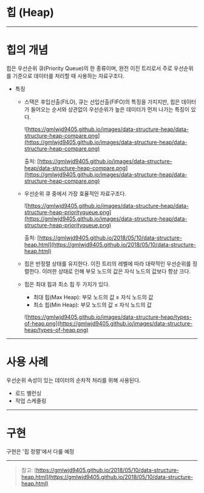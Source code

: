 # 힙 (Heap)

---

# 힙의 개념

힙은 우선순위 큐(Priority Queue)의 한 종류이며, 완전 이진 트리로서 주로 우선순위를 기준으로 데이터를 처리할 때 사용하는 자료구조다. 

- 특징
    - 스택은 후입선출(FILO), 큐는 선입선출(FIFO)의 특징을 가지지만, 힙은 데이터가 들어오는 순서와 상관없이 우선순위가 높은 데이터가 먼저 나가는 특징이 있다.

        ![https://gmlwjd9405.github.io/images/data-structure-heap/data-structure-heap-compare.png](https://gmlwjd9405.github.io/images/data-structure-heap/data-structure-heap-compare.png)

        출처: [https://gmlwjd9405.github.io/images/data-structure-heap/data-structure-heap-compare.png](https://gmlwjd9405.github.io/images/data-structure-heap/data-structure-heap-compare.png)

    - 우선순위 큐 중에서 가장 효율적인 자료구조다.

        ![https://gmlwjd9405.github.io/images/data-structure-heap/data-structure-heap-priorityqueue.png](https://gmlwjd9405.github.io/images/data-structure-heap/data-structure-heap-priorityqueue.png)

        출처: [https://gmlwjd9405.github.io/2018/05/10/data-structure-heap.html](https://gmlwjd9405.github.io/2018/05/10/data-structure-heap.html)

    - 힙은 반정렬 상태를 유지한다. 이진 트리의 레벨에 따라 대략적인 우선순위를 정렬한다. 이러한 상태로 인해 부모 노드의 값은 자식 노드의 값보다 항상 크다.
    - 힙은 최대 힙과 최소 힙 두 가지가 있다.
        - 최대 힙(Max Heap): 부모 노드의 값 ≥ 자식 노드의 값
        - 최소 힙(Min Heap): 부모 노드의 값 ≤ 자식 노드의 값

        ![https://gmlwjd9405.github.io/images/data-structure-heap/types-of-heap.png](https://gmlwjd9405.github.io/images/data-structure-heap/types-of-heap.png)

---

# 사용 사례

우선순위 속성이 있는 데이터의 순차적 처리를 위해 사용된다.

- 로드 밸런싱
- 작업 스케줄링

---

# 구현

구현은 '힙 정렬'에서 다룰 예정

---

> 참고: [https://gmlwjd9405.github.io/2018/05/10/data-structure-heap.html](https://gmlwjd9405.github.io/2018/05/10/data-structure-heap.html)